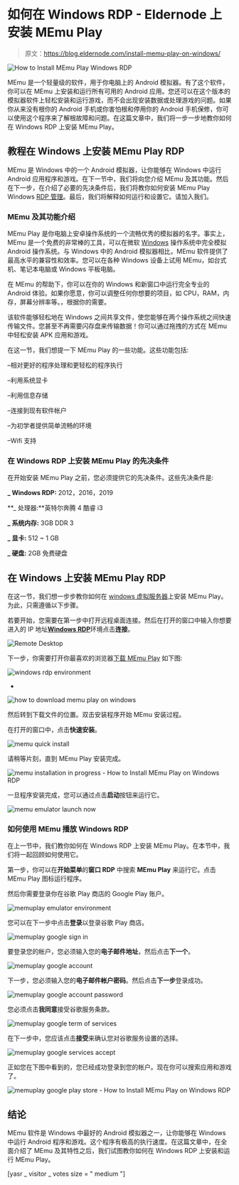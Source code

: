 # 如何在 Windows RDP - Eldernode 上安装 MEmu Play

> 原文：<https://blog.eldernode.com/install-memu-play-on-windows/>

![How to Install MEmu Play Windows RDP](img/fb975d1b283b3ff62fb48e8374a9535c.png)

MEmu 是一个轻量级的软件，用于你电脑上的 Android 模拟器。有了这个软件，你可以在 MEmu 上安装和运行所有可用的 Android 应用。您还可以在这个版本的模拟器软件上轻松安装和运行游戏，而不会出现安装数据或处理游戏的问题。如果你从来没有根你的 Android 手机或你害怕根和停用你的 Android 手机保修，你可以使用这个程序来了解根故障和问题。在这篇文章中，我们将一步一步地教你如何在 Windows RDP 上安装 MEmu Play。

## **教程在 Windows 上安装 MEmu Play RDP**

MEmu 是 Windows 中的一个 Android 模拟器，让你能够在 Windows 中运行 Android 应用程序和游戏。在下一节中，我们将向您介绍 MEmu 及其功能。然后在下一步，在介绍了必要的先决条件后，我们将教你如何安装 MEmu Play Windows [RDP 管理](https://eldernode.com/buy-rdp/)。最后，我们将解释如何运行和设置它。请加入我们。

### **MEmu 及其功能介绍**

MEmu Play 是你电脑上安卓操作系统的一个流畅优秀的模拟器的名字。事实上，MEmu 是一个免费的非常棒的工具，可以在微软 [Windows](https://blog.eldernode.com/tag/windows/) 操作系统中完全模拟 Android 操作系统。与 Windows 中的 Android 模拟器相比，MEmu 软件提供了最高水平的兼容性和效率。您可以在各种 Windows 设备上试用 MEmu，如台式机、笔记本电脑或 Windows 平板电脑。

在 MEmu 的帮助下，你可以在你的 Windows 和新窗口中运行完全专业的 Android 体验。如果你愿意，你可以调整任何你想要的项目，如 CPU，RAM，内存，屏幕分辨率等。，根据你的需要。

该软件能够轻松地在 Windows 之间共享文件，使您能够在两个操作系统之间快速传输文件。您甚至不再需要闪存盘来传输数据！你可以通过拖拽的方式在 MEmu 中轻松安装 APK 应用和游戏。

在这一节，我们想提一下 MEmu Play 的一些功能。这些功能包括:

–相对更好的程序处理和更轻松的程序执行

–利用系统显卡

–利用信息存储

–连接到现有软件帐户

–为初学者提供简单流畅的环境

–Wifi 支持

### **在 Windows RDP 上安装 MEmu Play 的先决条件**

在开始安装 MEmu Play 之前，您必须提供它的先决条件。这些先决条件是:

**_ Windows RDP:** 2012，2016，2019

**_ 处理器:**英特尔奔腾 4 酷睿 i3

**_ 系统内存:** 3GB DDR 3

**_ 显卡:** 512 ~ 1 GB

**_ 硬盘:** 2GB 免费硬盘

## **在 Windows 上安装 MEmu Play RDP**

在这一节，我们想一步步教你如何在 [windows 虚拟服务器](https://eldernode.com/windows-vps/)上安装 MEmu Play。为此，只需遵循以下步骤。

若要开始，您需要在第一步中打开远程桌面连接。然后在打开的窗口中输入你想要进入的 IP 地址[**Windows RDP**](https://eldernode.com/services/windows-remote-desktop/)环境点击**连接**。

![Remote Desktop](img/8df2a3a64f0f5d3a83a9861fb30f2f72.png)

下一步，你需要打开你最喜欢的浏览器[下载 MEmu Play](http://www.memuplay.com/) 如下图:

![windows rdp environment](img/79bc62b88e0079f0023e5994f245bf75.png)

*

![how to download memu play on windows](img/a877becdeb280d2273b5470fef7cffac.png)

然后转到下载文件的位置。双击安装程序开始 MEmu 安装过程。

在打开的窗口中，点击**快速安装**。

![memu quick install](img/0d062075cbb8a54a2aece568ce0eb102.png)

请稍等片刻，直到 MEmu Play 安装完成。

![memu installation in progress - How to Install MEmu Play on Windows RDP](img/c083ed6166b00a940836f016ace758e3.png)

一旦程序安装完成，您可以通过点击**启动**按钮来运行它。

![memu emulator launch now](img/f50960a5d2cb423046349f46ec724d25.png)

### **如何使用 MEmu 播放 Windows RDP**

在上一节中，我们教你如何在 Windows RDP 上安装 MEmu Play。在本节中，我们将一起回顾如何使用它。

第一步，你可以在**开始菜单**的**窗口 RDP** 中搜索 **MEmu Play** 来运行它。点击 MEmu Play 图标运行程序。

然后你需要登录你在谷歌 Play 商店的 Google Play 账户。

![memuplay emulator environment](img/02ca5a3c64005b4b587f37c94b01eda0.png)

您可以在下一步中点击**登录**以登录谷歌 Play 商店。

![memuplay google sign in](img/301091eb586cce8351e9d2c94b389af4.png)

要登录您的帐户，您必须输入您的**电子邮件地址**，然后点击**下一个**。

![memuplay google account](img/01a35f653cc48002d1f28c094d973ad1.png)

下一步，您必须输入您的**电子邮件帐户密码**。然后点击**下一步**登录成功。

![memuplay google account password](img/fe354c786aabd20467925216af61a41b.png)

您必须点击**我同意**接受谷歌服务条款。

![memuplay google term of services](img/25698efeafe63f8a95444bd784500016.png)

在下一步中，您应该点击**接受**来确认您对谷歌服务设置的选择。

![memuplay google services accept](img/83407fce1c003c0486fabc2a9d616a25.png)

正如您在下图中看到的，您已经成功登录到您的帐户。现在你可以搜索应用和游戏了。

![memuplay google play store - How to Install MEmu Play on Windows RDP](img/b921fea7f5efc638b9998b4fd8651d88.png)

## 结论

MEmu 软件是 Windows 中最好的 Android 模拟器之一，让你能够在 Windows 中运行 Android 程序和游戏。这个程序有极高的执行速度。在这篇文章中，在全面介绍了 MEmu 及其特性之后，我们试图教你如何在 Windows RDP 上安装和运行 MEmu Play。

[yasr _ visitor _ votes size = " medium "]